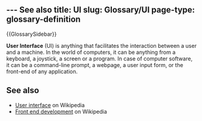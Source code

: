 --- See also
title: UI
slug: Glossary/UI
page-type: glossary-definition
---

{{GlossarySidebar}}

**User Interface** (UI) is anything that facilitates the interaction between a user and a machine. In the world of computers, it can be anything from a keyboard, a joystick, a screen or a program. In case of computer software, it can be a command-line prompt, a webpage, a user input form, or the front-end of any application.

## See also

- [User interface](https://en.wikipedia.org/wiki/User_interface) on Wikipedia
- [Front end development](https://en.wikipedia.org/wiki/Front_end_development) on Wikipedia
